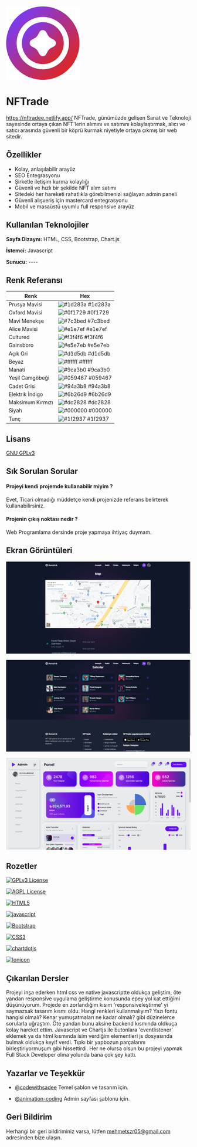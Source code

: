 
![Logo](https://raw.githubusercontent.com/KeyBoarT/NFTrade/c9dd571e572acf52a433eb2e93da36d71c54d422/assets/logo-big.svg)

    
# NFTrade
https://nftradee.netlify.app/
NFTrade, günümüzde gelişen Sanat ve Teknoloji sayesinde ortaya çıkan NFT'lerin alımını ve satımını kolaylaştırmak, alıcı ve satıcı arasında güvenli bir köprü kurmak niyetiyle ortaya çıkmış bir web sitedir.

## Özellikler

- Kolay, anlaşılabilir arayüz
- SEO Entegrasyonu
- Şirketle iletişim kurma kolaylığı
- Güvenli ve hızlı bir şekilde NFT alım satımı
- Sitedeki her hareketi rahatlıkla görebilmenizi sağlayan admin paneli
- Güvenli alışveriş için mastercard entegrasyonu
- Mobil ve masaüstü uyumlu full responsive arayüz

  
## Kullanılan Teknolojiler

**Sayfa Dizaynı:** HTML, CSS, Bootstrap, Chart.js

**İstemci:** Javascript

**Sunucu:** ----
## Renk Referansı

| Renk             | Hex                                                                |
| ----------------- | ------------------------------------------------------------------ |
| Prusya Mavisi | ![#1d283a](https://via.placeholder.com/10/1d283a?text=+) #1d283a |
| Oxford Mavisi | ![#0f1729](https://via.placeholder.com/10/0f1729?text=+) #0f1729 |
| Mavi Menekşe | ![#7c3bed](https://via.placeholder.com/10/7c3bed?text=+)  #7c3bed |
| Alice Mavisi | ![#e1e7ef](https://via.placeholder.com/10/e1e7ef?text=+) #e1e7ef | 
| Cultured | ![#f3f4f6](https://via.placeholder.com/10/f3f4f6?text=+) #f3f4f6 | 
| Gainsboro | ![#e5e7eb](https://via.placeholder.com/10/e5e7eb?text=+) 	#e5e7eb | 
| Açık Gri | ![#d1d5db](https://via.placeholder.com/10/d1d5db?text=+) #d1d5db | 
| Beyaz | ![#ffffff](https://via.placeholder.com/10/ffffff?text=+) 	#ffffff | 
| Manati | ![#9ca3b0](https://via.placeholder.com/10/9ca3b0?text=+) #9ca3b0 | 
| Yeşil Camgöbeği | ![#059467](https://via.placeholder.com/10/059467?text=+) #059467 | 
| Cadet Grisi | ![#94a3b8](https://via.placeholder.com/10/94a3b8?text=+) #94a3b8 | 
| Elektrik İndigo | ![#6b26d9](https://via.placeholder.com/10/6b26d9?text=+) #6b26d9 | 
| Maksimum Kırmızı | ![#dc2828](https://via.placeholder.com/10/dc2828?text=+) #dc2828 | 
| Siyah | ![#000000](https://via.placeholder.com/10/000000?text=+) #000000| 
| Tunç | ![#1f2937](https://via.placeholder.com/10/1f2937?text=+) #1f2937| 

## Lisans

[GNU GPLv3](https://choosealicense.com/licenses/gpl-3.0/)

  
## Sık Sorulan Sorular

#### Projeyi kendi projemde kullanabilir miyim ?
Evet, Ticari olmadığı müddetçe kendi projenizde referans belirterek kullanabilirsiniz.

#### Projenin çıkış noktası nedir ?

Web Programlama dersinde proje yapmaya ihtiyaç duymam.

  
## Ekran Görüntüleri

![Uygulama Ekran Görüntüsü](https://github.com/KeyBoarT/NFTrade/blob/main/screenshots/nftrade-contact.png?raw=true)

![Uygulama Ekran Görüntüsü](https://github.com/KeyBoarT/NFTrade/blob/main/screenshots/nftrade-sellers.png?raw=true)

![Uygulama Ekran Görüntüsü](https://github.com/KeyBoarT/NFTrade/blob/main/screenshots/nftrade-admin.png?raw=true)
## Rozetler

[![GPLv3 License](https://img.shields.io/badge/License-GPL%20v3-yellow.svg)](https://opensource.org/licenses/)

[![AGPL License](https://img.shields.io/badge/license-AGPL-blue.svg)](http://www.gnu.org/licenses/agpl-3.0)

[![HTML5](https://img.shields.io/badge/HTML5-E34F26?style=for-the-badge&logo=html5&logoColor=white)]()

[![javascript](https://img.shields.io/badge/JavaScript-323330?style=for-the-badge&logo=javascript&logoColor=F7DF1E)]()

[![Bootstrap](https://img.shields.io/badge/Bootstrap-563D7C?style=for-the-badge&logo=bootstrap&logoColor=white)]()

[![CSS3](https://img.shields.io/badge/CSS3-1572B6?style=for-the-badge&logo=css3&logoColor=white)]()

[![chartdotjs](https://img.shields.io/badge/Chart%20js-FF6384?style=for-the-badge&logo=chartdotjs&logoColor=white)]()

[![Ionicon](https://img.shields.io/badge/Font_Awesome-339AF0?style=for-the-badge&logo=fontawesome&logoColor=white)]()

## Çıkarılan Dersler

Projeyi inşa ederken html css ve native javascriptte oldukça geliştim, öte yandan responsive uygulama geliştirme konusunda epey yol kat ettiğimi düşünüyorum. Projede en zorlandığım kısım 'responsiveleştirme' yi saymazsak tasarım kısmı oldu. Hangi renkleri kullanmalıyım? Yazı fontu hangisi olmalı? Kenar yumuşatmaları ne kadar olmalı? gibi düzinelerce sorularla uğraştım. Öte yandan bunu aksine backend kısmında oldkuça kolay hareket ettim. Javascript ve Chartjs ile butonlara 'eventlistener' eklemek ya da html kısmında isim verdiğim elementleri js dosyasında bulmak oldukça keyif verdi. Tıpkı bir yapbozun parçalarını birleştiriyormuşum gibi hissettirdi. Her ne olursa olsun bu projeyi yapmak Full Stack Developer olma yolunda bana çok şey kattı.
  
## Yazarlar ve Teşekkür

- [@codewithsadee](https://github.com/codewithsadee) Temel şablon ve tasarım için.

- [@animation-coding](https://github.com/animation-coding) Admin sayfası şablonu için.

  
## Geri Bildirim

Herhangi bir geri bildiriminiz varsa, lütfen mehmetszr05@gmail.com adresinden bize ulaşın.

  
